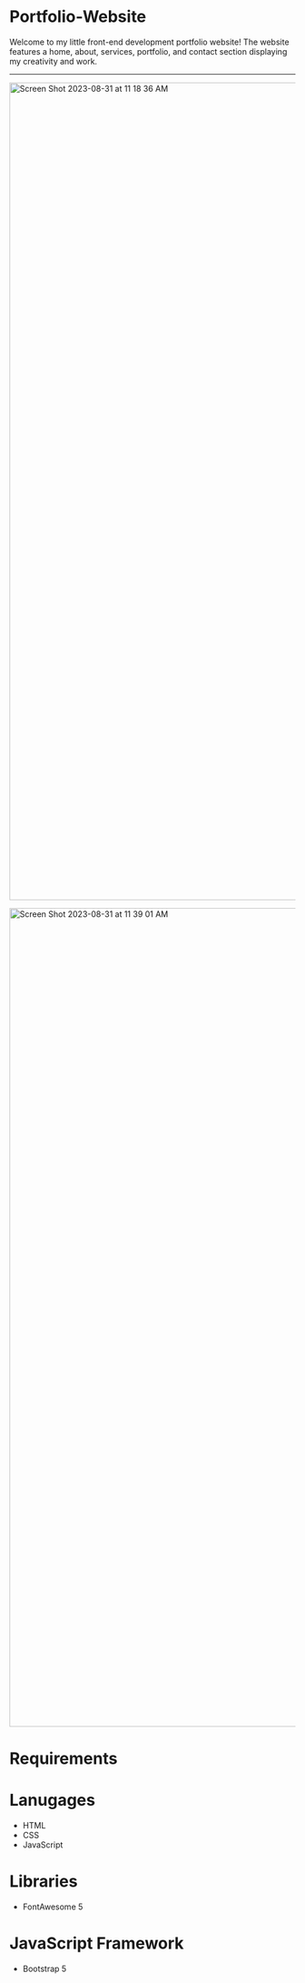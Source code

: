 # Portfolio-Website
Welcome to my little front-end development portfolio website! The website features a home, about, services, portfolio, and contact section displaying my creativity and work.

---
<p><img width="1438" alt="Screen Shot 2023-08-31 at 11 18 36 AM" src="https://github.com/baranove16/Portfolio-Website/assets/89663127/e20dfd1a-674f-4443-8618-46fbc6a30a3f">
</p>

<p><img width="1440" alt="Screen Shot 2023-08-31 at 11 39 01 AM" src="https://github.com/baranove16/Portfolio-Website/assets/89663127/621e9a5e-eb33-4081-a80a-10b4edf0c930"></p>

# Requirements

# Lanugages
- HTML
- CSS
- JavaScript
  
# Libraries
- FontAwesome 5
  
# JavaScript Framework
- Bootstrap 5


  
